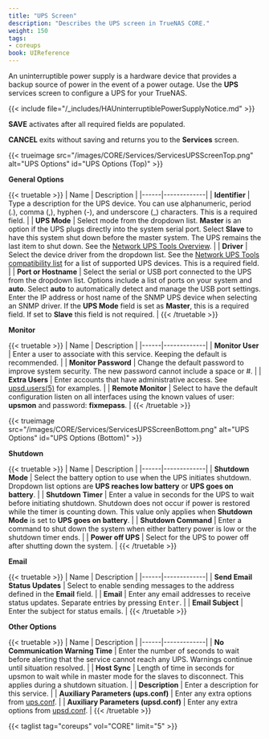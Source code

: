 ```yaml
---
title: "UPS Screen"
description: "Describes the UPS screen in TrueNAS CORE."
weight: 150
tags:
- coreups
book: UIReference
---
```


An uninterruptible power supply is a hardware device that provides a backup source of power in the event of a power outage. Use the **UPS** services screen to configure a UPS for your TrueNAS.

{{< include file="/_includes/HAUninterruptiblePowerSupplyNotice.md" >}}

**SAVE** activates after all required fields are populated.

**CANCEL** exits without saving and returns you to the **Services** screen.

{{< trueimage src="/images/CORE/Services/ServicesUPSScreenTop.png" alt="UPS Options" id="UPS Options (Top)" >}}

**General Options**

{{< truetable >}}
| Name | Description |
|------|-------------|
| **Identifier** | Type a description for the UPS device. You can use alphanumeric, period (.), comma (,), hyphen (-), and underscore (_) characters. This is a required field. |
| **UPS Mode** | Select mode from the dropdown list. **Master** is an option if the UPS plugs directly into the system serial port. Select **Slave** to have this system shut down before the master system. The UPS remains the last item to shut down. See the [Network UPS Tools Overview](http://networkupstools.org/docs/user-manual.chunked/ar01s02.html#_monitoring_client). |
| **Driver** | Select the device driver from the dropdown list. See the [Network UPS Tools compatibility list](http://networkupstools.org/stable-hcl.html) for a list of supported UPS devices. This is a required field. |
| **Port or Hostname** | Select the serial or USB port connected to the UPS from the dropdown list. Options include a list of ports on your system and **auto**. Select **auto** to automatically detect and manage the USB port settings. Enter the IP address or host name of the SNMP UPS device when selecting an SNMP driver. If the **UPS Mode** field is set as **Master**, this is a required field. If set to **Slave** this field is not required. |
{{< /truetable >}}

**Monitor**

{{< truetable >}}
| Name | Description |
|------|-------------|
| **Monitor User** | Enter a user to associate with this service. Keeping the default is recommended. |
| **Monitor Password** | Change the default password to improve system security. The new password cannot include a space or #. |
| **Extra Users** | Enter accounts that have administrative access. See [upsd.users(5)](https://www.freebsd.org/cgi/man.cgi?query=upsd.users) for examples. |
| **Remote Monitor** | Select to have the default configuration listen on all interfaces using the known values of user: **upsmon** and password: **fixmepass**. |
{{< /truetable >}}

{{< trueimage src="/images/CORE/Services/ServicesUPSScreenBottom.png" alt="UPS Options" id="UPS Options (Bottom)" >}}

**Shutdown**
 
{{< truetable >}}
| Name | Description |
|------|-------------|
| **Shutdown Mode** | Select the battery option to use when the UPS initiates shutdown. Dropdown list options are **UPS reaches low battery** or **UPS goes on battery**. |
| **Shutdown Timer** | Enter a value in seconds for the UPS to wait before initiating shutdown. Shutdown does not occur if power is restored while the timer is counting down. This value only applies when **Shutdown Mode** is set to **UPS goes on battery**. |
| **Shutdown Command** | Enter a command to shut down the system when either battery power is low or the shutdown timer ends. |
| **Power off UPS** | Select for the UPS to power off after shutting down the system. |
{{< /truetable >}}

**Email**

{{< truetable >}}
| Name | Description |
|------|-------------|
| **Send Email Status Updates** | Select to enable sending messages to the address defined in the **Email** field. |
| **Email** | Enter any email addresses to receive status updates. Separate entries by pressing <kbd>Enter</kbd>. |
| **Email Subject** | Enter the subject for status emails. |
{{< /truetable >}}

**Other Options**

{{< truetable >}}
| Name | Description |
|------|-------------|
| **No Communication Warning Time** | Enter the number of seconds to wait before alerting that the service cannot reach any UPS. Warnings continue until situation resolved. |
| **Host Sync** | Length of time in seconds for upsmon to wait while in master mode for the slaves to disconnect. This applies during a shutdown situation. |
| **Description** | Enter a description for this service. |
| **Auxiliary Parameters (ups.conf)** | Enter any extra options from [ups.conf](http://networkupstools.org/docs/man/ups.conf.html). |
| **Auxiliary Parameters (upsd.conf)** | Enter any extra options from [upsd.conf](http://networkupstools.org/docs/man/upsd.conf.html). |
{{< /truetable >}}

{{< taglist tag="coreups" vol="CORE" limit="5" >}}
